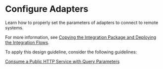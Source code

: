 <!-- loiod0a6bc818c7240bea88d2cb3e6dfe328 -->

# Configure Adapters

Learn how to properly set the parameters of adapters to connect to remote systems.

For more information, see [Copying the Integration Package and Deploying the Integration Flows](copying-the-integration-package-and-deploying-the-integration-flows-2cb1d31.md).

To apply this design guideline, consider the following guidelines:

[Consume a Public HTTP Service with Query Parameters](consume-a-public-http-service-with-query-parameters-342c20a.md)

